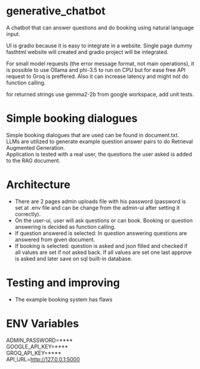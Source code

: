 # generative_chatbot
A chatbot that can answer questions and do booking using natural language input.

UI is gradio because it is easy to integrate in a website.
Single page dummy fasthtml website will created and gradio project will be integrated.

For small model requests (the error message format, not main operations), it is possible to use Ollama and phi-3.5 to run on CPU but for ease free API request to Groq is preffered.
Also it can increase latency and might not do function calling.

for returned strings use gemma2-2b from google workspace, add unit tests.

# Simple booking dialogues 
Simple booking dialogues that are used can be found in document.txt.  
LLMs are utilized to generate example question answer pairs to do Retrieval Augmented Generation.  
Application is tested with a real user, the questions the user asked is added to the RAG document.  

# Architecture
* There are 2 pages admin uploads file with his password (password is set at .env file and can be change from the admin-ui after setting it correctly).
* On the user-ui, user will ask questions or can book. Booking or question answering is decided as function calling.
* If question answered is selected: In question answering questions are answered from given document.
* If booking is selected: question is asked and json filled and checked if all values are set if not asked back. If all values are set one last approve is asked and later save on sql built-in database.

# Testing and improving
* The example booking system has flaws

# ENV Variables
ADMIN_PASSWORD=****   
GOOGLE_API_KEY=****    
GROQ_API_KEY=****    
API_URL=http://127.0.0.1:5000    